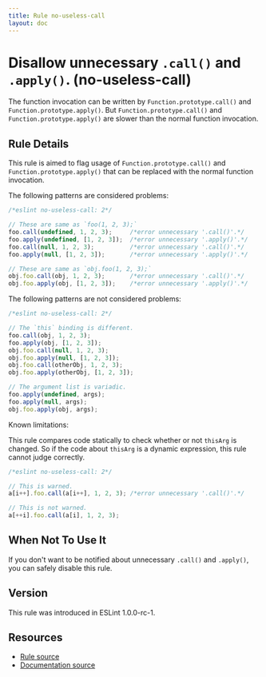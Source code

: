 ```yaml
---
title: Rule no-useless-call
layout: doc
---
```

<!-- Note: No pull requests accepted for this file. See README.md in the root directory for details. -->
# Disallow unnecessary `.call()` and `.apply()`. (no-useless-call)

The function invocation can be written by `Function.prototype.call()` and `Function.prototype.apply()`.
But `Function.prototype.call()` and `Function.prototype.apply()` are slower than the normal function invocation.

## Rule Details

This rule is aimed to flag usage of `Function.prototype.call()` and `Function.prototype.apply()` that can be replaced with the normal function invocation.

The following patterns are considered problems:

```js
/*eslint no-useless-call: 2*/

// These are same as `foo(1, 2, 3);`
foo.call(undefined, 1, 2, 3);     /*error unnecessary '.call()'.*/
foo.apply(undefined, [1, 2, 3]);  /*error unnecessary '.apply()'.*/
foo.call(null, 1, 2, 3);          /*error unnecessary '.call()'.*/
foo.apply(null, [1, 2, 3]);       /*error unnecessary '.apply()'.*/

// These are same as `obj.foo(1, 2, 3);`
obj.foo.call(obj, 1, 2, 3);       /*error unnecessary '.call()'.*/
obj.foo.apply(obj, [1, 2, 3]);    /*error unnecessary '.apply()'.*/
```

The following patterns are not considered problems:

```js
/*eslint no-useless-call: 2*/

// The `this` binding is different.
foo.call(obj, 1, 2, 3);
foo.apply(obj, [1, 2, 3]);
obj.foo.call(null, 1, 2, 3);
obj.foo.apply(null, [1, 2, 3]);
obj.foo.call(otherObj, 1, 2, 3);
obj.foo.apply(otherObj, [1, 2, 3]);

// The argument list is variadic.
foo.apply(undefined, args);
foo.apply(null, args);
obj.foo.apply(obj, args);
```

Known limitations:

This rule compares code statically to check whether or not `thisArg` is changed.
So if the code about `thisArg` is a dynamic expression, this rule cannot judge correctly.

```js
/*eslint no-useless-call: 2*/

// This is warned.
a[i++].foo.call(a[i++], 1, 2, 3); /*error unnecessary '.call()'.*/

// This is not warned.
a[++i].foo.call(a[i], 1, 2, 3);
```

## When Not To Use It

If you don't want to be notified about unnecessary `.call()` and `.apply()`, you can safely disable this rule.

## Version

This rule was introduced in ESLint 1.0.0-rc-1.

## Resources

* [Rule source](https://github.com/eslint/eslint/tree/master/lib/rules/no-useless-call.js)
* [Documentation source](https://github.com/eslint/eslint/tree/master/docs/rules/no-useless-call.md)
